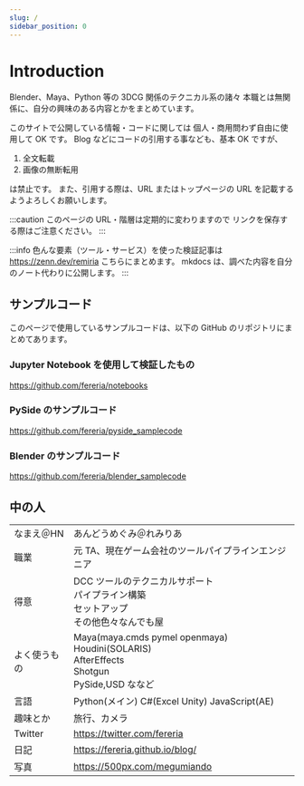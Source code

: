 ```yaml
---
slug: /
sidebar_position: 0
---
```


# Introduction

Blender、Maya、Python 等の 3DCG 関係のテクニカル系の諸々
本職とは無関係に、自分の興味のある内容とかをまとめています。

このサイトで公開している情報・コードに関しては
個人・商用問わず自由に使用して OK です。
Blog などにコードの引用する事なども、基本 OK ですが、

1. 全文転載
2. 画像の無断転用

は禁止です。
また、引用する際は、URL またはトップページの URL を記載するようよろしくお願いします。

:::caution
このページの URL・階層は定期的に変わりますので
リンクを保存する際はご注意ください。
:::

:::info
色んな要素（ツール・サービス）を使った検証記事は
https://zenn.dev/remiria
こちらにまとめます。
mkdocs は、調べた内容を自分のノート代わりに公開します。
:::

## サンプルコード

このページで使用しているサンプルコードは、以下の GitHub のリポジトリにまとめてあります。

### Jupyter Notebook を使用して検証したもの

https://github.com/fereria/notebooks

### PySide のサンプルコード

https://github.com/fereria/pyside_samplecode

### Blender のサンプルコード

https://github.com/fereria/blender_samplecode

## 中の人

|              |                                                                                                        |
| ------------ | ------------------------------------------------------------------------------------------------------ |
| なまえ＠HN   | あんどうめぐみ＠れみりあ                                                                               |
| 職業         | 元 TA、現在ゲーム会社のツールパイプラインエンジニア                                                    |
| 得意         | DCC ツールのテクニカルサポート<br/>パイプライン構築<br/>セットアップ<br/>その他色々なんでも屋          |
| よく使うもの | Maya(maya.cmds pymel openmaya)<br/>Houdini(SOLARIS)<br/>AfterEffects<br/>Shotgun<br/>PySide,USD ななど |
| 言語         | Python(メイン) C#(Excel Unity) JavaScript(AE)                                                          |
| 趣味とか     | 旅行、カメラ                                                                                           |
| Twitter      | https://twitter.com/fereria                                                                            |
| 日記         | https://fereria.github.io/blog/                                                                        |
| 写真         | https://500px.com/megumiando                                                                           |
